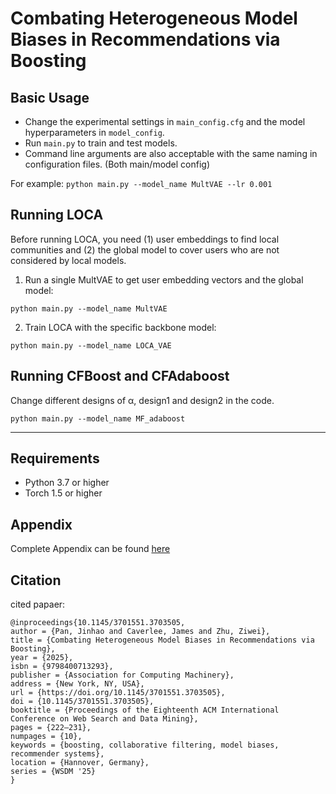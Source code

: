 # Combating Heterogeneous Model Biases in Recommendations via Boosting

## Basic Usage
- Change the experimental settings in `main_config.cfg` and the model hyperparameters in `model_config`. </br>
- Run `main.py` to train and test models. </br>
- Command line arguments are also acceptable with the same naming in configuration files. (Both main/model config)

For example: ```python main.py --model_name MultVAE --lr 0.001```

## Running LOCA
Before running LOCA, you need (1) user embeddings to find local communities and (2) the global model to cover users who are not considered by local models. </br>

1. Run a single MultVAE to get user embedding vectors and the global model: 

`python main.py --model_name MultVAE` 

2. Train LOCA with the specific backbone model:

`python main.py --model_name LOCA_VAE` 

## Running CFBoost and CFAdaboost
Change different designs of &alpha;, design1 and design2 in the code.

`python main.py --model_name MF_adaboost`

---

## Requirements
- Python 3.7 or higher
- Torch 1.5 or higher

## Appendix
Complete Appendix can be found [here](https://github.com/JP-25/CFBoost/blob/main/Appendix.pdf)

## Citation
cited papaer:
```
@inproceedings{10.1145/3701551.3703505,
author = {Pan, Jinhao and Caverlee, James and Zhu, Ziwei},
title = {Combating Heterogeneous Model Biases in Recommendations via Boosting},
year = {2025},
isbn = {9798400713293},
publisher = {Association for Computing Machinery},
address = {New York, NY, USA},
url = {https://doi.org/10.1145/3701551.3703505},
doi = {10.1145/3701551.3703505},
booktitle = {Proceedings of the Eighteenth ACM International Conference on Web Search and Data Mining},
pages = {222–231},
numpages = {10},
keywords = {boosting, collaborative filtering, model biases, recommender systems},
location = {Hannover, Germany},
series = {WSDM '25}
}
```
